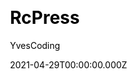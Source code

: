 ---
title: RcPress
github: https://github.com/YvesCoding/rcpress
demo: https://www.yvescoding.com/rcpress/
license: MIT
author: YvesCoding
author_link: ''
author_twitter: ''
author_github: YvesCoding
date: 2021-04-29T00:00:00.000Z
ssg:
  - Gatsby
cms:
css:
archetype:
  - Documentation
services: null
hosting:
  - Netlify
  - Vercel
description: Document generator based on react and Ant Design.
stale: false
disabled: false
disabled_reason: null
draft: false
---